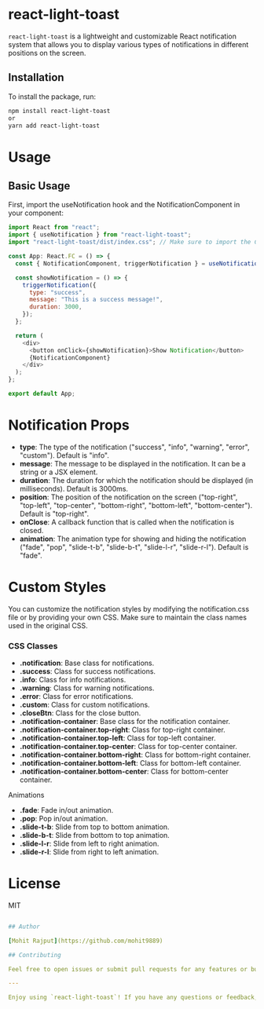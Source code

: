 # react-light-toast

`react-light-toast` is a lightweight and customizable React notification system that allows you to display various types of notifications in different positions on the screen.

## Installation

To install the package, run:

```bash
npm install react-light-toast
or
yarn add react-light-toast
```

# Usage

## Basic Usage

First, import the useNotification hook and the NotificationComponent in your component:

```javascript
import React from "react";
import { useNotification } from "react-light-toast";
import "react-light-toast/dist/index.css"; // Make sure to import the CSS file

const App: React.FC = () => {
  const { NotificationComponent, triggerNotification } = useNotification();

  const showNotification = () => {
    triggerNotification({
      type: "success",
      message: "This is a success message!",
      duration: 3000,
    });
  };

  return (
    <div>
      <button onClick={showNotification}>Show Notification</button>
      {NotificationComponent}
    </div>
  );
};

export default App;
```

# Notification Props

- **type**: The type of the notification ("success", "info", "warning", "error", "custom"). Default is "info".
- **message**: The message to be displayed in the notification. It can be a string or a JSX element.
- **duration**: The duration for which the notification should be displayed (in milliseconds). Default is 3000ms.
- **position**: The position of the notification on the screen ("top-right", "top-left", "top-center", "bottom-right", "bottom-left", "bottom-center"). Default is "top-right".
- **onClose**: A callback function that is called when the notification is closed.
- **animation**: The animation type for showing and hiding the notification ("fade", "pop", "slide-t-b", "slide-b-t", "slide-l-r", "slide-r-l"). Default is "fade".

# Custom Styles

You can customize the notification styles by modifying the notification.css file or by providing your own CSS. Make sure to maintain the class names used in the original CSS.

### CSS Classes

- **.notification**: Base class for notifications.
- **.success**: Class for success notifications.
- **.info**: Class for info notifications.
- **.warning**: Class for warning notifications.
- **.error**: Class for error notifications.
- **.custom**: Class for custom notifications.
- **.closeBtn**: Class for the close button.
- **.notification-container**: Base class for the notification container.
- **.notification-container.top-right**: Class for top-right container.
- **.notification-container.top-left**: Class for top-left container.
- **.notification-container.top-center**: Class for top-center container.
- **.notification-container.bottom-right**: Class for bottom-right container.
- **.notification-container.bottom-left**: Class for bottom-left container.
- **.notification-container.bottom-center**: Class for bottom-center container.

Animations

- **.fade**: Fade in/out animation.
- **.pop**: Pop in/out animation.
- **.slide-t-b**: Slide from top to bottom animation.
- **.slide-b-t**: Slide from bottom to top animation.
- **.slide-l-r**: Slide from left to right animation.
- **.slide-r-l**: Slide from right to left animation.

# License

MIT

```yml

## Author

[Mohit Rajput](https://github.com/mohit9889)

## Contributing

Feel free to open issues or submit pull requests for any features or bugs you find.

---

Enjoy using `react-light-toast`! If you have any questions or feedback, please don't hesitate to reach out.

```
